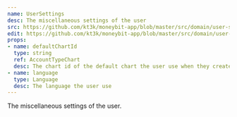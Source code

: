 ```yaml
---
name: UserSettings
desc: The miscellaneous settings of the user
src: https://github.com/kt3k/moneybit-app/blob/master/src/domain/user-settings.js
edit: https://github.com/kt3k/moneybit-app/blob/master/src/domain/user-settings.md
props:
- name: defaultChartId
  type: string
  ref: AccountTypeChart
  desc: The chart id of the default chart the user use when they create the new document
- name: language
  type: Language
  desc: The language the user use
---
```

The miscellaneous settings of the user.
